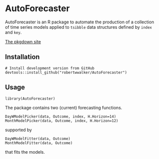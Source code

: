 # AutoForecaster

AutoForecaster is an R package to automate the production of a collection of time series models applied to `tsibble` data structures defined by `index` and `key`.

[The pkgdown site](https://robertwwalker.github.io/AutoForecaster)

## Installation

```
# Install development version from GitHub
devtools::install_github("robertwwalker/AutoForecaster")
```

## Usage

```
library(AutoForecaster)
```

The package contains two (current) forecasting functions.

```
DayWModelPicker(data, Outcome, index, H.Horizon=14)
MonthModelPicker(data, Outcome, index, H.Horizon=12)
```

supported by

```
DayWModelFitter(data, Outcome)
MonthModelFitter(data, Outcome)
```

that fits the models.